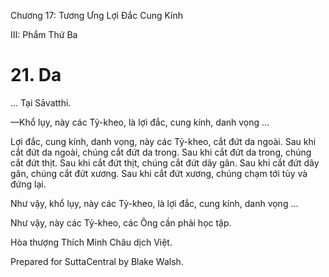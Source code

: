  

Chương 17: Tương Ưng Lợi Ðắc Cung Kính

III: Phẩm Thứ Ba

# 21\. Da

… Tại Sāvatthi.

—Khổ lụy, này các Tỷ-kheo, là lợi đắc, cung kính, danh vọng …

Lợi đắc, cung kính, danh vọng, này các Tỷ-kheo, cắt đứt da ngoài. Sau khi cắt đứt da ngoài, chúng cắt đứt da trong. Sau khi cắt đứt da trong, chúng cắt đứt thịt. Sau khi cắt đứt thịt, chúng cắt đứt dây gân. Sau khi cắt đứt dây gân, chúng cắt đứt xương. Sau khi cắt đứt xương, chúng chạm tới tủy và đứng lại.

Như vậy, khổ lụy, này các Tỷ-kheo, là lợi đắc, cung kính, danh vọng …

Như vậy, này các Tỷ-kheo, các Ông cần phải học tập.

Hòa thượng Thích Minh Châu dịch Việt.

Prepared for SuttaCentral by Blake Walsh.